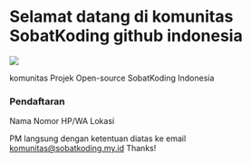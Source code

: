 # Selamat datang di komunitas SobatKoding github indonesia

![](https://sobatkoding.my.id/assets/img/logo.png) 


komunitas Projek Open-source SobatKoding Indonesia
### Pendaftaran

Nama
Nomor HP/WA
Lokasi

PM langsung dengan ketentuan diatas ke email
komunitas@sobatkoding.my.id
Thanks!





